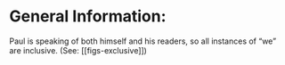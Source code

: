# General Information:

Paul is speaking of both himself and his readers, so all instances of “we” are inclusive. (See: [[figs-exclusive]])